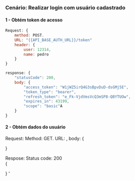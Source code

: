 ### Cenário: Realizar login com usuário cadastrado

#### 1 - Obtém token de acesso

```javascript
Request: {
    method: POST.
    URL: "{{API_BASE_AUTH_URL}}/token"
    header: {
        user: 12314,
        name: pedro
    }
}
```

```javascript
response: {
    "statusCode": 200,
    body: {
        "access_token": "W1jWZ5irQ4G3sBpvDuD-dsGMj5E",
        "token_type": "bearer",
        "refresh_token": "e_Fk-VjdVmsVcQ3mSP8-QBYTUOw",
        "expires_in": 43199,
        "scope": "basic"A
    }
}
```
#### 2 - Obtém dados do usuário

Request:
Method: GET.
URL: ,
body: {

}

Respose:
Status code: 200  
{

}
'